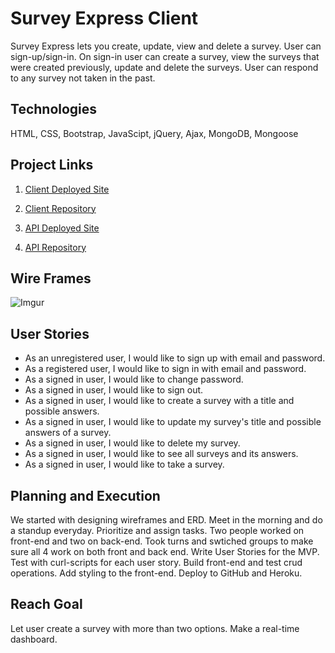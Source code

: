 # Survey Express Client
Survey Express lets you create, update, view and delete a survey. User can
sign-up/sign-in. On sign-in user can create a survey, view the surveys that
were created previously, update and delete the surveys. User can respond to any
survey not taken in the past.

## Technologies
  HTML, CSS, Bootstrap, JavaScipt, jQuery, Ajax, MongoDB, Mongoose

## Project Links
1. [Client Deployed Site](https://wdi-30-team-4.github.io/survey-express-client/)

2. [Client Repository](https://github.com/wdi-30-team-4/survey-express-client)

3. [API Deployed Site](https://polar-woodland-60280.herokuapp.com/)

4. [API Repository](https://github.com/wdi-30-team-4/survey-express-api)

## Wire Frames
![Imgur](https://i.imgur.com/4FjuJoq.jpg)

## User Stories

- As an unregistered user, I would like to sign up with email and password.
- As a registered user, I would like to sign in with email and password.
- As a signed in user, I would like to change password.
- As a signed in user, I would like to sign out.
- As a signed in user, I would like to create a survey with a title and  possible answers.
- As a signed in user, I would like to update my survey's title and   possible answers of a survey.
- As a signed in user, I would like to delete my survey.
- As a signed in user, I would like to see all surveys and its answers.
- As a signed in user, I would like to take a survey.

## Planning and Execution
  We started with designing wireframes and ERD.
  Meet in the morning and do a standup everyday. Prioritize and assign tasks.
  Two people worked on front-end and two on back-end.
  Took turns and swtiched groups to make sure all 4 work on both front and back end.
  Write User Stories for the MVP.
  Test with curl-scripts for each user story.
  Build front-end and test crud operations.
  Add styling to the front-end.
  Deploy to GitHub and Heroku.

## Reach Goal
  Let user create a survey with more than two options.
  Make a real-time dashboard.
